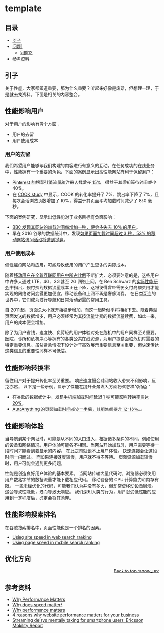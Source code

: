 # template
## <a name="index"></a> 目录
- [引子](#start)
- [问题1](#style)
  - [问题12](#link)
- [参考资料](#reference)


## <a name="start"></a> 引子
关于性能，大家都知道重要，那为什么重要？听起来好像是废话，但想理一理，于是就去找资料，下面是相关的内容整合。

## <a name="start"></a> 性能影响用户
对于用户的影响有两个方面：
- 用户的去留
- 用户使用成本

### 用户的去留
我们希望用户能够与我们构建的内容进行有意义的互动。在任何成功的在线业务中，性能拥有一个重要的角色，下面的案例显示出高性能网站有利于保留用户：
- [Pinterest 的搜索引擎流量和注册人数增长 15%][url-blog-1]，得益于其感知等待时间减少 40%。
- 在 [COOK study][url-blog-4] 中显示，COOK 的转化率提升了 7%、跳出率下降了 7%，且每次会话浏览页数增加了 10%，得益于其页面平均加载时间减少了 850 毫秒。

下面的案例研究，显示出低性能对于业务目标有负面影响：
- [BBC 发现其网站的加载时间每增加一秒，便会多失去 10% 的用户][url-blog-2]。
- 早在 2016 谷歌的数据统计中，发现[如果页面加载时间超过 3 秒，53% 的移动网站访问活动将遭到抛弃][url-blog-3]。

### 用户使用成本
低性能的网站和应用，可能导致使用的用户产生更多的实际成本。

随着[移动用户在全球互联网用户中所占比例][url-site-1]不断扩大，必须要注意的是，这些用户中许多人通过 LTE、4G、3G 甚至 2G 网络上网。在 Ben Schwarz 的[实际性能研究][url-blog-5]中指出，预付费的数据流量成本正在下降，这将使得曾经需要支付高额费用才能实现的网络访问变得更加便宜。移动设备和上网不再是奢侈消费。 在日益互连的世界中，它们成为进行导航和日常活动必需的常用工具。

自 2011 起，页面总大小就开始稳步增加，而这一[趋势][url-site-2]似乎将持续下去。随着典型页面发送的数据增多，用户必须经常为其按流量计费的数据流量续费，如此一来，用户的成本便会增加。

除了为用户省钱，速度快、负荷轻的用户体验对处在危机中的用户同样至关重要。 医院、诊所和危机中心等拥有的各类公共在线资源，为用户提供面临危机时需要的特定重要信息。虽然[紧急情况下设计对于高效展示重要信息至关重要][url-blog-6]，但快速传达这类信息的重要性同样不可低估。

## <a name="start"></a> 性能影响转换率
留住用户对于提升转化率至关重要。 响应速度慢会对网站收入带来不利影响，反之亦然。 以下是一些示例，显示了性能在提升业务收入方面扮演怎样的角色：
- 在谷歌的数据统计中，发现[手机端加载时间延迟 1 秒可能影响转换率高达 20%][url-blog-7]。
- [AutoAnything 的页面加载时间减少一半后，其销售额提升 12-13%。][url-blog-8]。

## <a name="start"></a> 性能影响体验
当导航到某个网址时，可能是从不同的入口进入，根据诸多条件的不同，例如使用的设备和网络情况，用户体验可能各不相同。当网站开始加载时，用户需要等待一段时间才能看到要显示的内容。 在此之前就谈不上用户体验。 快速连接会让这段时间一闪而过。 而如果连接速度较慢，用户就不得不等待。 页面资源加载较慢时，用户可能会遇到更多问题。

性能是创造良好用户体验的基本要素。 当网站传输大量代码时，浏览器必须使用用户数兆字节的数据流量才能下载相应代码。 移动设备的 CPU 计算能力和内存有限。 一些未经优化的代码，可能我们认为并没有多大，但却常使移动设备崩溃。这会导致性能低，进而导致无响应。 我们深知人类的行为，用户忍受低性能的应用到一定程度后，必定会将其抛弃。

## <a name="start"></a> 性能影响搜索排名
在谷歌搜索排名中，页面性能也是一个排名的因素。
- [Using site speed in web search ranking][url-blog-9]
- [Using page speed in mobile search ranking][url-blog-10]

## 优化方向

<div align="right"><a href="#index">Back to top :arrow_up:</a></div>

## <a name="reference"></a> 参考资料
- [Why Performance Matters][url-reference-1]
- [Why does speed matter?][url-reference-2]
- [Why performance matters][url-reference-4]
- [4 reasons why website performance matters for your business][url-reference-5]
- [Streaming delays mentally taxing for smartphone users: Ericsson Mobility Report][url-reference-3]

[url-base]:https://xxholic.github.io/blog/draft

[url-reference-1]:https://developers.google.com/web/fundamentals/performance/why-performance-matters?hl=en
[url-reference-2]:https://web.dev/why-speed-matters/
[url-reference-3]:https://www.ericsson.com/en/press-releases/2016/2/streaming-delays-mentally-taxing-for-smartphone-users-ericsson-mobility-report
[url-reference-4]:https://www.5874.co.uk/blog/why-performance-matters-making-site-speed-scalability-and-reliability-a-priority-in-2020/
[url-reference-5]:https://blog.uptrends.com/web-performance/website-performance-matters/
[url-blog-1]:https://medium.com/pinterest-engineering/driving-user-growth-with-performance-improvements-cfc50dafadd7
[url-blog-2]:https://www.creativebloq.com/features/how-the-bbc-builds-websites-that-scale
[url-blog-3]:https://www.thinkwithgoogle.com/data/mobile-site-load-time-statistics/
[url-blog-4]:https://www.nccgroup.trust/globalassets/resources/uk/case-studies/web-performance/cook-case-study.pdf
[url-blog-5]:https://building.calibreapp.com/beyond-the-bubble-real-world-performance-9c991dcd5342
[url-blog-6]:https://aneventapart.com/news/post/eric-meyer-designing-for-crisis
[url-blog-7]:https://www.thinkwithgoogle.com/data/mobile-site-speed-tools-improve-conversions/
[url-blog-8]:https://www.digitalcommerce360.com/2010/08/19/web-accelerator-revs-conversion-and-sales-autoanything/
[url-blog-9]:https://webmasters.googleblog.com/2010/04/using-site-speed-in-web-search-ranking.html
[url-blog-10]:https://webmasters.googleblog.com/2018/01/using-page-speed-in-mobile-search.html
[url-site-1]:https://gs.statcounter.com/platform-market-share/desktop-mobile-tablet
[url-site-2]:https://beta.httparchive.org/reports/state-of-the-web#bytesTotal